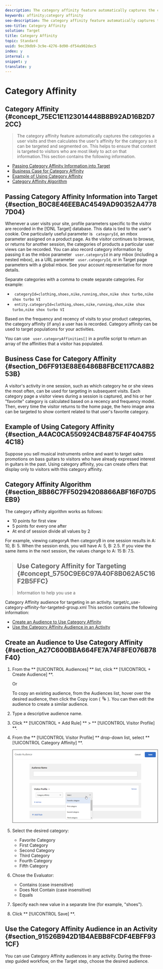 ```yaml
---
description: The category affinity feature automatically captures the categories a user visits and then calculates the user's affinity for the category so it can be targeted and segmented on. This helps to ensure that content is targeted to visitors who are most likely to act on that information.
keywords: affinity;category affinity
seo-description: The category affinity feature automatically captures the categories a user visits and then calculates the user's affinity for the category so it can be targeted and segmented on. This helps to ensure that content is targeted to visitors who are most likely to act on that information.
seo-title: Category Affinity
solution: Target
title: Category Affinity
topic: Standard
uuid: 9ec39db9-3c9e-4276-8d90-df54a902dec5
index: y
internal: n
snippet: y
translate: y
---
```


# Category Affinity

## Category Affinity {#concept_75EC1E1123014448B8B92AD16B2D72CC}
>The category affinity feature automatically captures the categories a user visits and then calculates the user's affinity for the category so it can be targeted and segmented on. This helps to ensure that content is targeted to visitors who are most likely to act on that information.This section contains the following information. 


* [ Passing Category Affinity Information into Target](c_category_affinity.md#section_B0C8E46EEBAC4549AD90352A47787D04)
* [ Business Case for Category Affinity](c_category_affinity.md#section_D6FF913E88E6486B8FBCE117CA8B253B)
* [ Example of Using Category Affinity](c_category_affinity.md#section_A4AC0CA550924CB4875F4F4047554C18)
* [ Category Affinity Algorithm](c_category_affinity.md#section_8B86C7FF50294208866ABF16F07D5EB9)


## Passing Category Affinity Information into Target {#section_B0C8E46EEBAC4549AD90352A47787D04}

Whenever a user visits your site, profile parameters specific to the visitor are recorded in the [!DNL  Target] database. This data is tied to the user's cookie. One particularly useful parameter is ` categoryId`, an mbox parameter assigned on a product page. As the visitor continues to browse, or returns for another session, the categories of products a particular user views can be recorded. You can also record category information by passing it as the mbox parameter ` user.categoryId` in any mbox (including a nested mbox), as a URL parameter ` user.categoryId`, or in Target page parameters with a global mbox. See your account representative for more details. 

Separate categories with a comma to create separate categories. For example: 


* ` categoryId=clothing,​shoes,​nike,​running,​shox,​nike shox turbo,​nike shox turbo VI`
* ` entity.categoryId=clothing,​shoes,​nike,​running,​shox,​nike shox turbo,​nike shox turbo VI`


Based on the frequency and recency of visits to your product categories, the category affinity (if any) a user has is recorded. Category affinity can be used to target populations for your activities. 

You can use ` user.categoryAffinities[]` in a profile script to return an array of the affinities that a visitor has populated. 

## Business Case for Category Affinity {#section_D6FF913E88E6486B8FBCE117CA8B253B}

A visitor's activity in one session, such as which category he or she views the most often, can be used for targeting in subsequent visits. Each category page a visitor views during a session is captured, and his or her "favorite" category is calculated based on a recency and frequency model. Then, every time the visitor returns to the home page, the hero image area can be targeted to show content related to that user's favorite category. 

## Example of Using Category Affinity {#section_A4AC0CA550924CB4875F4F4047554C18}

Suppose you sell musical instruments online and want to target sales promotions on bass guitars to visitors who have already expressed interest in guitars in the past. Using category affinity, you can create offers that display only to visitors with this category affinity. 

## Category Affinity Algorithm {#section_8B86C7FF50294208866ABF16F07D5EB9}

The category affinity algorithm works as follows: 


* 10 points for first view
* 5 points for every one after
* At end of session divide all values by 2


For example, viewing categoryA then categoryB in one session results in A: 10, B: 5. When the session ends, you will have A: 5, B: 2.5. If you view the same items in the next session, the values change to A: 15 B: 7.5. 
>## Use Category Affinity for Targeting {#concept_5750C9E6C97A40F8B062A5C16F2B5FFC}
>Information to help you use a 
<wintitle>
  Category Affinity
</wintitle> audience for targeting in an activity. 
<draft-comment>
  target/c_use-category-affinity-for-targeted-group.xml 
</draft-comment>This section contains the following information: 


* [ Create an Audience to Use Category Affinity](c_category_affinity.md#section_A27C600BBA664FE7A74F8FE076B78F40)
* [ Use the Category Affinity Audience in an Activity](c_category_affinity.md#section_91526B942D1B4AEBB8FCDF4EBFF931CF)


## Create an Audience to Use Category Affinity {#section_A27C600BBA664FE7A74F8FE076B78F40}


1. From the ** [!UICONTROL  Audiences] ** list, click ** [!UICONTROL  + Create Audience] **. 

   Or 

   To copy an existing audience, from the Audiences list, hover over the desired audience, then click the Copy icon (  ![](../../assets/icon_copy.png) ). You can then edit the audience to create a similar audience. 

1. Type a descriptive audience name. 

1. Click ** [!UICONTROL  + Add Rule] ** > ** [!UICONTROL  Visitor Profile] **. 

1. From the ** [!UICONTROL  Visitor Profile] ** drop-down list, select ** [!UICONTROL  Category Affinity] **. 

   ![](../../assets/affinity.png) 

1. Select the desired category: 


    * Favorite Category
    * First Category
    * Second Category
    * Third Category
    * Fourth Category
    * Fifth Category


1. Chose the Evaluator: 


    * Contains (case insensitive)
    * Does Not Contain (case insensitive)
    * Equals


1. Specify each new value in a separate line (for example, "shoes"). 

1. Click ** [!UICONTROL  Save] **. 



## Use the Category Affinity Audience in an Activity {#section_91526B942D1B4AEBB8FCDF4EBFF931CF}

You can use Category Affinity audiences in any activity. During the three-step guided workflow, on the Target step, choose the desired audience. 

